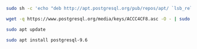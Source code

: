 ```bash
sudo sh -c 'echo "deb http://apt.postgresql.org/pub/repos/apt/ `lsb_release -cs`-pgdg main" >> /etc/apt/sources.list.d/pgdg.list'
```

```bash 
wget -q https://www.postgresql.org/media/keys/ACCC4CF8.asc -O - | sudo apt-key add -
```
```bash 
sudo apt update
```
```bash
sudo apt install postgresql-9.6
```